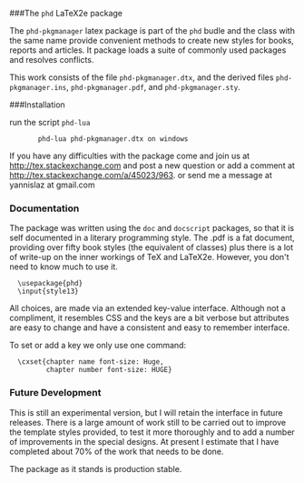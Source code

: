 ###The `phd` LaTeX2e package

The `phd-pkgmanager` latex package is part of the `phd` budle and the class
with the same name provide
convenient methods to create new styles for books, reports
and articles. It package loads a suite of commonly used packages
and resolves conflicts.

This work consists of the file  `phd-pkgmanager.dtx`,
and the derived files   `phd-pkgmanager.ins`,  `phd-pkgmanager.pdf`, and `phd-pkgmanager.sty`.

###Installation

run the script `phd-lua`

           phd-lua phd-pkgmanager.dtx on windows

If you have any difficulties with the package come and join us at
http://tex.stackexchange.com and post a new question or
add a comment at http://tex.stackexchange.com/a/45023/963.
or send me a message at  yannislaz at gmail.com

### Documentation

The package was written using the `doc` and `docscript` packages,
so that it is self documented in a literary programming style.
The .pdf is a fat document, providing over fifty book styles (the
equivalent of classes) plus there is a lot of write-up on the inner
workings of TeX and LaTeX2e. However, you don't need to know much
to use it.

      \usepackage{phd}
      \input{style13}

All choices, are made via an extended key-value interface.
Although not a compliment, it resembles CSS and the keys are a bit verbose but
attributes are easy to change and have a consistent and easy to remember interface.

To set or add a key we only use one command:

      \cxset{chapter name font-size: Huge,
             chapter number font-size: HUGE}

### Future Development

This is still an experimental version, but I will retain the
interface in future releases. There is a large amount of
work still to be carried out to improve the template styles
provided, to test it more thoroughly and to add a number of
improvements in the special designs. At present I estimate
that I have completed about 70% of the work that needs
to be done.

The package as it stands is production stable.




